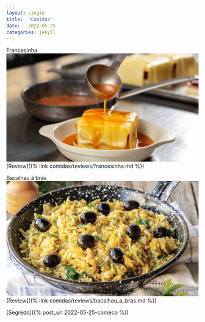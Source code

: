 ```yaml
---
layout: single
title:  "Comidas"
date:   2022-05-25
categories: jekyll
---
```

Francesinha
![My helpful screenshot](/assets/francesinha.jpg)
[Review]({% link comidas/reviews/francesinha.md %})

Bacalhau à brás
![Bacalhau à brás](/assets/bacalhau_a_bras.jpg)
[Review]({% link comidas/reviews/bacalhau_a_bras.md %})

[Segredo]({% post_url 2022-05-25-comeco %})
